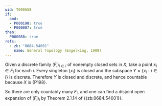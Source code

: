 ```yaml
---
uid: T000658
if:
  and:
  - P000198: true
  - P000007: true
then:
  P000088: true
refs:
  - zb: "0684.54001"
    name: General Topology (Engelking, 1989)
---
```


Given a discrete family $(F_i)_{i \in I}$  of nonempty closed sets in $X$,
take a point $x_i\in F_i$ for each $i$.
Every singleton $\{x_i\}$ is closed and the subspace $Y=\{x_i:i\in I\}$ is discrete.
Therefore $Y$ is closed and discrete,
and hence countable because $X$ is {P198}.

So there are only countably many $F_i$,
and one can find a disjoint open expansion of $(F_i)_i$ by Theorem 2.1.14 of {{zb:0684.54001}}.
